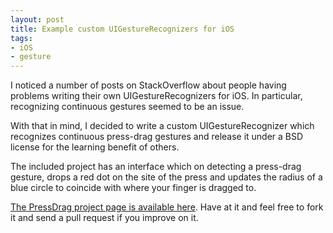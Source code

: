 ```yaml
---
layout: post
title: Example custom UIGestureRecognizers for iOS
tags:
- iOS
- gesture
---
```

I noticed a number of posts on StackOverflow about people having
problems writing their own UIGestureRecognizers for iOS. In
particular, recognizing continuous gestures seemed to be an issue.

With that in mind, I decided to write a custom UIGestureRecognizer
which recognizes continuous press-drag gestures and release it under a
BSD license for the learning benefit of others.

The included project has an interface which on detecting a press-drag
gesture, drops a red dot on the site of the press and updates the
radius of a blue circle to coincide with where your finger is dragged
to.

[The PressDrag project page is available here](https://github.com/futureperfect/PressDrag). Have at it and feel free to fork it and
send a pull request if you improve on it.
